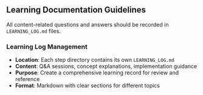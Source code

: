 ## Learning Documentation Guidelines

All content-related questions and answers should be recorded in `LEARNING_LOG.md` files.

### Learning Log Management
- **Location**: Each step directory contains its own `LEARNING_LOG.md`
- **Content**: Q&A sessions, concept explanations, implementation guidance
- **Purpose**: Create a comprehensive learning record for review and reference
- **Format**: Markdown with clear sections for different topics
